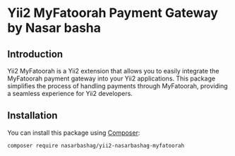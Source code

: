 # Yii2 MyFatoorah Payment Gateway by Nasar basha

## Introduction

Yii2 MyFatoorah is a Yii2 extension that allows you to easily integrate the MyFatoorah payment gateway into your Yii2 applications. This package simplifies the process of handling payments through MyFatoorah, providing a seamless experience for Yii2 developers.

## Installation

You can install this package using [Composer](https://getcomposer.org/):

```bash
composer require nasarbashag/yii2-nasarbashag-myfatoorah
```
